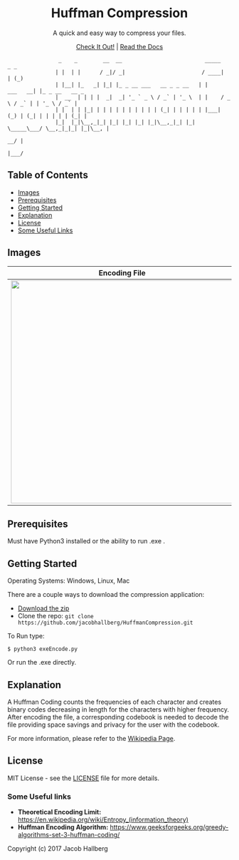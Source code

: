 
<h1 align="center">Huffman Compression</h1>

<p align="center">A quick and easy way to compress your files.</p>

<p align="center"><a href="#site">Check It Out!</a> | <a href="#documentation">Read the Docs</a></p>

```
                _    _        __  __                          _____          _ _             
               | |  | |      / _|/ _|                        / ____|        | (_)            
               | |__| |_   _| |_| |_ _ __ ___   __ _ _ __   | |     ___   __| |_ _ __   __ _ 
               |  __  | | | |  _|  _| '_ ` _ \ / _` | '_ \  | |    / _ \ / _` | | '_ \ / _` |
               | |  | | |_| | | | | | | | | | | (_| | | | | | |___| (_) | (_| | | | | | (_| |
               |_|  |_|\__,_|_| |_| |_| |_| |_|\__,_|_| |_|  \_____\___/ \__,_|_|_| |_|\__, |
                                                                                        __/ |
                                                                                       |___/ 
```


## Table of Contents
- [Images](#images)
- [Prerequisites](#prerequisites)
- [Getting Started](#gettingstarted)
- [Explanation](#explanation)
- [License](#license)
- [Some Useful Links](#some-useful-links)

## Images

| Encoding File | Decoding File |
| ------------- | ------------- |
| <img src="https://i.imgur.com/aufFEaL.png" width="500" height="500" />| <img src="https://i.imgur.com/fYSnrnl.png" width="500" height="500" />|

## Prerequisites

Must have Python3 installed or the ability to run .exe .

## Getting Started

Operating Systems: Windows, Linux, Mac


There are a couple ways to download the compression application:
- [Download the zip](https://github.com/jacobhallberg/HuffmanCompression/archive/master.zip)
- Clone the repo: `git clone https://github.com/jacobhallberg/HuffmanCompression.git` 

To Run type:
```
$ python3 exeEncode.py
```
Or run the .exe directly.

## Explanation

A Huffman Coding counts the frequencies of each character and creates binary codes decreasing in length for the characters with higher frequency.
After encoding the file, a corresponding codebook is needed to decode the file providing space savings and privacy for the user with the codebook.

For more information, please refer to the [Wikipedia Page](https://en.wikipedia.org/wiki/Huffman_coding).

## License
MIT License - see the [LICENSE](https://github.com/jacobhallberg/HuffmanCompression/blob/master/LICENSE) file for more details.

### Some Useful links

- **Theoretical Encoding Limit:** https://en.wikipedia.org/wiki/Entropy_(information_theory)
- **Huffman Encoding Algorithm:** https://www.geeksforgeeks.org/greedy-algorithms-set-3-huffman-coding/

Copyright (c) 2017 Jacob Hallberg

